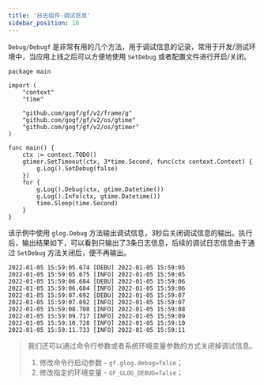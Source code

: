 ```yaml
---
title: '日志组件-调试信息'
sidebar_position: 10
---
```


`Debug/Debugf` 是非常有用的几个方法，用于调试信息的记录，常用于开发/测试环境中，当应用上线之后可以方便地使用 `SetDebug` 或者配置文件进行开启/关闭。

```
package main

import (
	"context"
	"time"

	"github.com/gogf/gf/v2/frame/g"
	"github.com/gogf/gf/v2/os/gtime"
	"github.com/gogf/gf/v2/os/gtimer"
)

func main() {
	ctx := context.TODO()
	gtimer.SetTimeout(ctx, 3*time.Second, func(ctx context.Context) {
		g.Log().SetDebug(false)
	})
	for {
		g.Log().Debug(ctx, gtime.Datetime())
		g.Log().Info(ctx, gtime.Datetime())
		time.Sleep(time.Second)
	}
}
```

该示例中使用 `glog.Debug` 方法输出调试信息，3秒后关闭调试信息的输出。执行后，输出结果如下，可以看到只输出了3条日志信息，后续的调试日志信息由于通过 `SetDebug` 方法关闭后，便不再输出。

```
2022-01-05 15:59:05.674 [DEBU] 2022-01-05 15:59:05
2022-01-05 15:59:05.675 [INFO] 2022-01-05 15:59:05
2022-01-05 15:59:06.684 [DEBU] 2022-01-05 15:59:06
2022-01-05 15:59:06.684 [INFO] 2022-01-05 15:59:06
2022-01-05 15:59:07.692 [DEBU] 2022-01-05 15:59:07
2022-01-05 15:59:07.692 [INFO] 2022-01-05 15:59:07
2022-01-05 15:59:08.708 [INFO] 2022-01-05 15:59:08
2022-01-05 15:59:09.717 [INFO] 2022-01-05 15:59:09
2022-01-05 15:59:10.728 [INFO] 2022-01-05 15:59:10
2022-01-05 15:59:11.733 [INFO] 2022-01-05 15:59:11
```

> 我们还可以通过命令行参数或者系统环境变量参数的方式关闭掉调试信息。
>
> 1. 修改命令行启动参数 \- `gf.glog.debug=false`；
> 2. 修改指定的环境变量 \- `GF_GLOG_DEBUG=false`；